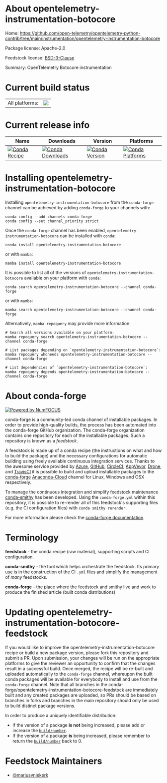 About opentelemetry-instrumentation-botocore
============================================

Home: https://github.com/open-telemetry/opentelemetry-python-contrib/tree/main/instrumentation/opentelemetry-instrumentation-botocore

Package license: Apache-2.0

Feedstock license: [BSD-3-Clause](https://github.com/conda-forge/opentelemetry-instrumentation-botocore-feedstock/blob/main/LICENSE.txt)

Summary: OpenTelemetry Botocore instrumentation

Current build status
====================


<table><tr><td>All platforms:</td>
    <td>
      <a href="https://dev.azure.com/conda-forge/feedstock-builds/_build/latest?definitionId=13866&branchName=main">
        <img src="https://dev.azure.com/conda-forge/feedstock-builds/_apis/build/status/opentelemetry-instrumentation-botocore-feedstock?branchName=main">
      </a>
    </td>
  </tr>
</table>

Current release info
====================

| Name | Downloads | Version | Platforms |
| --- | --- | --- | --- |
| [![Conda Recipe](https://img.shields.io/badge/recipe-opentelemetry--instrumentation--botocore-green.svg)](https://anaconda.org/conda-forge/opentelemetry-instrumentation-botocore) | [![Conda Downloads](https://img.shields.io/conda/dn/conda-forge/opentelemetry-instrumentation-botocore.svg)](https://anaconda.org/conda-forge/opentelemetry-instrumentation-botocore) | [![Conda Version](https://img.shields.io/conda/vn/conda-forge/opentelemetry-instrumentation-botocore.svg)](https://anaconda.org/conda-forge/opentelemetry-instrumentation-botocore) | [![Conda Platforms](https://img.shields.io/conda/pn/conda-forge/opentelemetry-instrumentation-botocore.svg)](https://anaconda.org/conda-forge/opentelemetry-instrumentation-botocore) |

Installing opentelemetry-instrumentation-botocore
=================================================

Installing `opentelemetry-instrumentation-botocore` from the `conda-forge` channel can be achieved by adding `conda-forge` to your channels with:

```
conda config --add channels conda-forge
conda config --set channel_priority strict
```

Once the `conda-forge` channel has been enabled, `opentelemetry-instrumentation-botocore` can be installed with `conda`:

```
conda install opentelemetry-instrumentation-botocore
```

or with `mamba`:

```
mamba install opentelemetry-instrumentation-botocore
```

It is possible to list all of the versions of `opentelemetry-instrumentation-botocore` available on your platform with `conda`:

```
conda search opentelemetry-instrumentation-botocore --channel conda-forge
```

or with `mamba`:

```
mamba search opentelemetry-instrumentation-botocore --channel conda-forge
```

Alternatively, `mamba repoquery` may provide more information:

```
# Search all versions available on your platform:
mamba repoquery search opentelemetry-instrumentation-botocore --channel conda-forge

# List packages depending on `opentelemetry-instrumentation-botocore`:
mamba repoquery whoneeds opentelemetry-instrumentation-botocore --channel conda-forge

# List dependencies of `opentelemetry-instrumentation-botocore`:
mamba repoquery depends opentelemetry-instrumentation-botocore --channel conda-forge
```


About conda-forge
=================

[![Powered by
NumFOCUS](https://img.shields.io/badge/powered%20by-NumFOCUS-orange.svg?style=flat&colorA=E1523D&colorB=007D8A)](https://numfocus.org)

conda-forge is a community-led conda channel of installable packages.
In order to provide high-quality builds, the process has been automated into the
conda-forge GitHub organization. The conda-forge organization contains one repository
for each of the installable packages. Such a repository is known as a *feedstock*.

A feedstock is made up of a conda recipe (the instructions on what and how to build
the package) and the necessary configurations for automatic building using freely
available continuous integration services. Thanks to the awesome service provided by
[Azure](https://azure.microsoft.com/en-us/services/devops/), [GitHub](https://github.com/),
[CircleCI](https://circleci.com/), [AppVeyor](https://www.appveyor.com/),
[Drone](https://cloud.drone.io/welcome), and [TravisCI](https://travis-ci.com/)
it is possible to build and upload installable packages to the
[conda-forge](https://anaconda.org/conda-forge) [Anaconda-Cloud](https://anaconda.org/)
channel for Linux, Windows and OSX respectively.

To manage the continuous integration and simplify feedstock maintenance
[conda-smithy](https://github.com/conda-forge/conda-smithy) has been developed.
Using the ``conda-forge.yml`` within this repository, it is possible to re-render all of
this feedstock's supporting files (e.g. the CI configuration files) with ``conda smithy rerender``.

For more information please check the [conda-forge documentation](https://conda-forge.org/docs/).

Terminology
===========

**feedstock** - the conda recipe (raw material), supporting scripts and CI configuration.

**conda-smithy** - the tool which helps orchestrate the feedstock.
                   Its primary use is in the construction of the CI ``.yml`` files
                   and simplify the management of *many* feedstocks.

**conda-forge** - the place where the feedstock and smithy live and work to
                  produce the finished article (built conda distributions)


Updating opentelemetry-instrumentation-botocore-feedstock
=========================================================

If you would like to improve the opentelemetry-instrumentation-botocore recipe or build a new
package version, please fork this repository and submit a PR. Upon submission,
your changes will be run on the appropriate platforms to give the reviewer an
opportunity to confirm that the changes result in a successful build. Once
merged, the recipe will be re-built and uploaded automatically to the
`conda-forge` channel, whereupon the built conda packages will be available for
everybody to install and use from the `conda-forge` channel.
Note that all branches in the conda-forge/opentelemetry-instrumentation-botocore-feedstock are
immediately built and any created packages are uploaded, so PRs should be based
on branches in forks and branches in the main repository should only be used to
build distinct package versions.

In order to produce a uniquely identifiable distribution:
 * If the version of a package **is not** being increased, please add or increase
   the [``build/number``](https://docs.conda.io/projects/conda-build/en/latest/resources/define-metadata.html#build-number-and-string).
 * If the version of a package **is** being increased, please remember to return
   the [``build/number``](https://docs.conda.io/projects/conda-build/en/latest/resources/define-metadata.html#build-number-and-string)
   back to 0.

Feedstock Maintainers
=====================

* [@mariusvniekerk](https://github.com/mariusvniekerk/)

